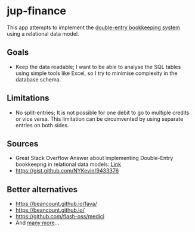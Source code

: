 # jup-finance

This app attempts to implement the [double-entry bookkeeping system](https://en.wikipedia.org/wiki/Double-entry_bookkeeping) using a relational data model.

## Goals
- Keep the data readable; I want to be able to analyse the SQL tables using simple tools like Excel, so I try to minimise complexity in the database schema.

## Limitations
- No split-entries; It is not possible for one debit to go to multiple credits or vice versa. This limitation can be circumvented by using separate entries on both sides.

## Sources
- Great Stack Overflow Answer about implementing Double-Entry bookkeepng in relational data models: [Link](https://stackoverflow.com/questions/59432964/relational-data-model-for-double-entry-accounting)
- https://gist.github.com/NYKevin/9433376


## Better alternatives

- https://beancount.github.io/fava/
- https://beancount.github.io/
- https://github.com/flash-oss/medici
- And [many more](https://github.com/search?q=double+entry&type=repositories)...
